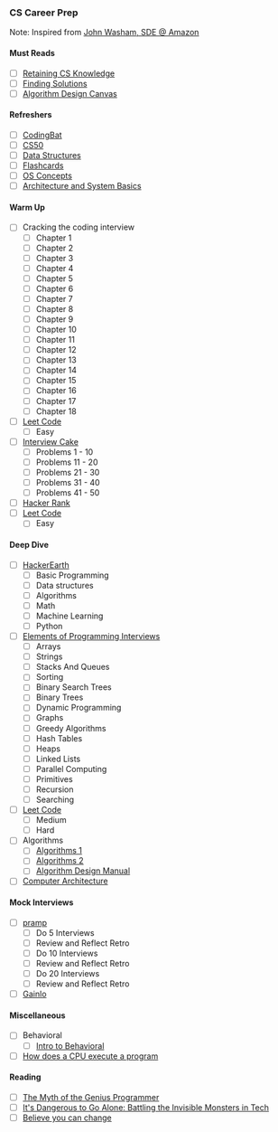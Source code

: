 ### CS Career Prep

Note: Inspired from [John Washam, SDE @ Amazon](https://github.com/jwasham/coding-interview-university)

#### Must Reads
  - [ ] [Retaining CS Knowledge](https://startupnextdoor.com/retaining-computer-science-knowledge/)
  - [ ] [Finding Solutions](https://www.topcoder.com/community/data-science/data-science-tutorials/how-to-find-a-solution/)
  - [ ] [Algorithm Design Canvas](https://www.hiredintech.com/classrooms/algorithm-design/lesson/77)

#### Refreshers
  - [ ] [CodingBat](http://codingbat.com)
  - [ ] [CS50](https://www.youtube.com/user/cs50tv)
  - [ ] [Data Structures](https://www.youtube.com/user/mycodeschool)
  - [ ] [Flashcards](https://github.com/jwasham/computer-science-flash-cards/blob/master/cards-jwasham-extreme.db)
  - [ ] [OS Concepts](https://www.amazon.com/Operating-System-Concepts-Abraham-Silberschatz/dp/1118063333)
  - [ ] [Architecture and System Basics](https://www.youtube.com/watch?v=ZgdS0EUmn70)

#### Warm Up
  - [ ] Cracking the coding interview
      - [ ] Chapter 1
      - [ ] Chapter 2
      - [ ] Chapter 3
      - [ ] Chapter 4
      - [ ] Chapter 5
      - [ ] Chapter 6
      - [ ] Chapter 7
      - [ ] Chapter 8
      - [ ] Chapter 9
      - [ ] Chapter 10
      - [ ] Chapter 11
      - [ ] Chapter 12
      - [ ] Chapter 13
      - [ ] Chapter 14
      - [ ] Chapter 15
      - [ ] Chapter 16
      - [ ] Chapter 17
      - [ ] Chapter 18
  - [ ] [Leet Code](http://LeetCode.com)
      - [ ] Easy
  - [ ] [Interview Cake](http://interviewcake.com)
      - [ ] Problems 1 - 10
      - [ ] Problems 11 - 20
      - [ ] Problems 21 - 30
      - [ ] Problems 31 - 40
      - [ ] Problems 41 - 50
  - [ ] [Hacker Rank](http://HackerRank.com)
  - [ ] [Leet Code](http://LeetCode.com)
      - [ ] Easy

#### Deep Dive
  - [ ] [HackerEarth](http://HackerEarth.com/practice)
      - [ ] Basic Programming
      - [ ] Data structures
      - [ ] Algorithms
      - [ ] Math
      - [ ] Machine Learning
      - [ ] Python
  - [ ] [Elements of Programming Interviews](https://www.amazon.com/Elements-Programming-Interviews-Java-Insiders/dp/1517435803/)
      - [ ] Arrays
      - [ ] Strings
      - [ ] Stacks And Queues
      - [ ] Sorting
      - [ ] Binary Search Trees
      - [ ] Binary Trees
      - [ ] Dynamic Programming
      - [ ] Graphs
      - [ ] Greedy Algorithms
      - [ ] Hash Tables
      - [ ] Heaps
      - [ ] Linked Lists
      - [ ] Parallel Computing
      - [ ] Primitives
      - [ ] Recursion
      - [ ] Searching
  - [ ] [Leet Code](http://LeetCode.com)
      - [ ] Medium
      - [ ] Hard
  - [ ] Algorithms
      - [ ] [Algorithms 1](https://www.youtube.com/user/algorithmscourses/playlists?view=50&sort=dd&shelf_id=2)
      - [ ] [Algorithms 2](https://www.youtube.com/user/algorithmscourses/playlists?shelf_id=3&view=50&sort=dd)
      - [ ] [Algorithm Design Manual](http://blog.panictank.net/category/algorithmndesignmanualsolutions/)
  - [ ] [Computer Architecture](https://www.amazon.com/dp/0128119055)

#### Mock Interviews
  - [ ] [pramp](http://pramp.com)
      - [ ] Do 5 Interviews
      - [ ] Review and Reflect Retro
      - [ ] Do 10 Interviews
      - [ ] Review and Reflect Retro
      - [ ] Do 20 Interviews
      - [ ] Review and Reflect Retro
  - [ ] [Gainlo](http://gainlo.com)

#### Miscellaneous
  - [ ] Behavioral
      - [ ] [Intro to Behavioral](https://www.youtube.com/watch?v=PJKYqLP6MRE)
  - [ ] [How does a CPU execute a program](https://www.youtube.com/watch?v=42KTvGYQYnA)

#### Reading
  - [ ] [The Myth of the Genius Programmer](https://www.youtube.com/watch?v=0SARbwvhupQ)
  - [ ] [It's Dangerous to Go Alone: Battling the Invisible Monsters in Tech](https://www.youtube.com/watch?v=1i8ylq4j_EY)
  - [ ] [Believe you can change](http://www.aaronsw.com/weblog/dweck)

